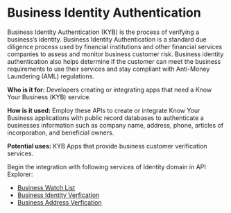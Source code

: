 # Business Identity Authentication

Business Identity Authentication (KYB) is the process of verifying a business’s identity. Business Identity Authentication is a standard due diligence process used by financial institutions and other financial services companies to assess and monitor business customer risk. Business identity authentication also helps determine if the customer can meet the business requirements to use their services and stay compliant with Anti-Money Laundering (AML) regulations.   

**Who is it for:** Developers creating or integrating apps that need a Know Your Business (KYB) service. 

**How is it used:** Employ these APIs to create or integrate Know Your Business applications with public record databases to authenticate a businesses information such as company name, address, phone, articles of incorporation, and beneficial owners.   

**Potential uses:** KYB Apps that provide business customer verification services. 

Begin the integration with following services of Identity domain in API Explorer:

* [Business Watch List](../api/?type=post&path=/onboardadvisor/business/watchlist)
* [Business Identity Verfication](../api/?type=post&path=/onboardadvisor/business/verification)
* [Business Address Verfication](../api/?type=post&path=/onboardadvisor/business/verification/address)



